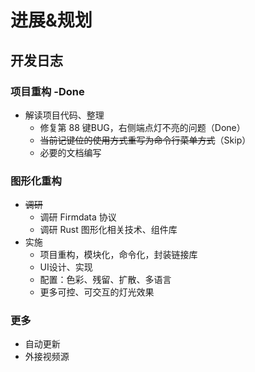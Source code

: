 # 进展&规划

## 开发日志

### 项目重构 -Done

- 解读项目代码、整理
  - 修复第 88 键BUG，右侧端点灯不亮的问题（Done）
  - ~~当前记键位的使用方式重写为命令行菜单方式~~（Skip）
  - 必要的文档编写

### 图形化重构

- ~~调研~~
  - 调研 Firmdata 协议
  - 调研 Rust 图形化相关技术、组件库
- 实施
  - 项目重构，模块化，命令化，封装链接库
  - UI设计、实现
  - 配置：色彩、残留、扩散、多语言
  - 更多可控、可交互的灯光效果

### 更多

- 自动更新
- 外接视频源
